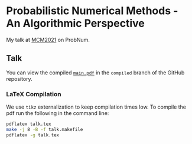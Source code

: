 # Probabilistic Numerical Methods - An Algorithmic Perspective

My talk at [MCM2021](https://www.uni-mannheim.de/mcm-2021/) on ProbNum.

## Talk

You can view the compiled [`main.pdf`](https://github.com/JonathanWenger/MCM2021/blob/compiled/talk/talk.pdf) in the `compiled` branch of the GitHub repository.

### LaTeX Compilation

We use `tikz` externalization to keep compilation times low. To compile the pdf run the following in the command line:

```bash
pdflatex talk.tex
make -j 8 -B -f talk.makefile 
pdflatex -g talk.tex
```
